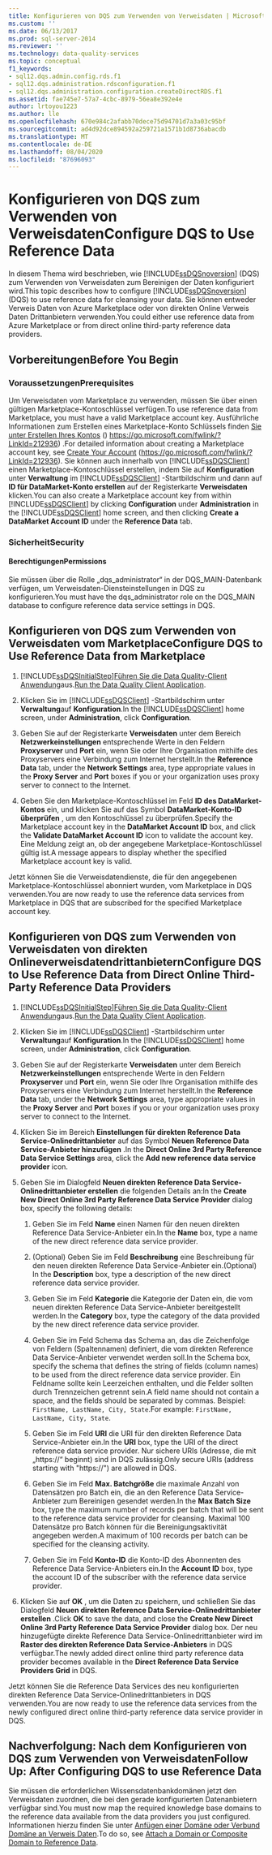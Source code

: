 ```yaml
---
title: Konfigurieren von DQS zum Verwenden von Verweisdaten | Microsoft-Dokumentation
ms.custom: ''
ms.date: 06/13/2017
ms.prod: sql-server-2014
ms.reviewer: ''
ms.technology: data-quality-services
ms.topic: conceptual
f1_keywords:
- sql12.dqs.admin.config.rds.f1
- sql12.dqs.administration.rdsconfiguration.f1
- sql12.dqs.administration.configuration.createDirectRDS.f1
ms.assetid: fae745e7-57a7-4cbc-8979-56ea8e392e4e
author: lrtoyou1223
ms.author: lle
ms.openlocfilehash: 670e984c2afabb70dece75d94701d7a3a03c95bf
ms.sourcegitcommit: ad4d92dce894592a259721a1571b1d8736abacdb
ms.translationtype: MT
ms.contentlocale: de-DE
ms.lasthandoff: 08/04/2020
ms.locfileid: "87696093"
---
```

# <a name="configure-dqs-to-use-reference-data"></a><span data-ttu-id="21554-102">Konfigurieren von DQS zum Verwenden von Verweisdaten</span><span class="sxs-lookup"><span data-stu-id="21554-102">Configure DQS to Use Reference Data</span></span>
  <span data-ttu-id="21554-103">In diesem Thema wird beschrieben, wie [!INCLUDE[ssDQSnoversion](../includes/ssdqsnoversion-md.md)] (DQS) zum Verwenden von Verweisdaten zum Bereinigen der Daten konfiguriert wird.</span><span class="sxs-lookup"><span data-stu-id="21554-103">This topic describes how to configure [!INCLUDE[ssDQSnoversion](../includes/ssdqsnoversion-md.md)] (DQS) to use reference data for cleansing your data.</span></span> <span data-ttu-id="21554-104">Sie können entweder Verweis Daten von Azure Marketplace oder von direkten Online Verweis Daten Drittanbietern verwenden.</span><span class="sxs-lookup"><span data-stu-id="21554-104">You could either use reference data from Azure Marketplace or from direct online third-party reference data providers.</span></span>  
  
## <a name="before-you-begin"></a><span data-ttu-id="21554-105">Vorbereitungen</span><span class="sxs-lookup"><span data-stu-id="21554-105">Before You Begin</span></span>  
  
###  <a name="prerequisites"></a><a name="Prerequisites"></a> <span data-ttu-id="21554-106">Voraussetzungen</span><span class="sxs-lookup"><span data-stu-id="21554-106">Prerequisites</span></span>  
 <span data-ttu-id="21554-107">Um Verweisdaten vom Marketplace zu verwenden, müssen Sie über einen gültigen Marketplace-Kontoschlüssel verfügen.</span><span class="sxs-lookup"><span data-stu-id="21554-107">To use reference data from Marketplace, you must have a valid Marketplace account key.</span></span> <span data-ttu-id="21554-108">Ausführliche Informationen zum Erstellen eines Marketplace-Konto Schlüssels finden [Sie unter Erstellen Ihres Kontos](https://go.microsoft.com/fwlink/?LinkId=212936) () https://go.microsoft.com/fwlink/?LinkId=212936) .</span><span class="sxs-lookup"><span data-stu-id="21554-108">For detailed information about creating a Marketplace account key, see [Create Your Account](https://go.microsoft.com/fwlink/?LinkId=212936) (https://go.microsoft.com/fwlink/?LinkId=212936).</span></span> <span data-ttu-id="21554-109">Sie können auch innerhalb von [!INCLUDE[ssDQSClient](../includes/ssdqsclient-md.md)] einen Marketplace-Kontoschlüssel erstellen, indem Sie auf **Konfiguration** unter **Verwaltung** im [!INCLUDE[ssDQSClient](../includes/ssdqsclient-md.md)] -Startbildschirm und dann auf **ID für DataMarket-Konto erstellen** auf der Registerkarte **Verweisdaten** klicken.</span><span class="sxs-lookup"><span data-stu-id="21554-109">You can also create a Marketplace account key from within [!INCLUDE[ssDQSClient](../includes/ssdqsclient-md.md)] by clicking **Configuration** under **Administration** in the [!INCLUDE[ssDQSClient](../includes/ssdqsclient-md.md)] home screen, and then clicking **Create a DataMarket Account ID** under the **Reference Data** tab.</span></span>  
  
###  <a name="security"></a><a name="Security"></a> <span data-ttu-id="21554-110">Sicherheit</span><span class="sxs-lookup"><span data-stu-id="21554-110">Security</span></span>  
  
####  <a name="permissions"></a><a name="Permissions"></a> <span data-ttu-id="21554-111">Berechtigungen</span><span class="sxs-lookup"><span data-stu-id="21554-111">Permissions</span></span>  
 <span data-ttu-id="21554-112">Sie müssen über die Rolle „dqs_administrator“ in der DQS_MAIN-Datenbank verfügen, um Verweisdaten-Diensteinstellungen in DQS zu konfigurieren.</span><span class="sxs-lookup"><span data-stu-id="21554-112">You must have the dqs_administrator role on the DQS_MAIN database to configure reference data service settings in DQS.</span></span>  
  
##  <a name="configure-dqs-to-use-reference-data-from-marketplace"></a><a name="Marketplace"></a> <span data-ttu-id="21554-113">Konfigurieren von DQS zum Verwenden von Verweisdaten vom Marketplace</span><span class="sxs-lookup"><span data-stu-id="21554-113">Configure DQS to Use Reference Data from Marketplace</span></span>  
  
1.  [!INCLUDE[ssDQSInitialStep](../includes/ssdqsinitialstep-md.md)]<span data-ttu-id="21554-114">[Führen Sie die Data Quality-Client Anwendung](../../2014/data-quality-services/run-the-data-quality-client-application.md)aus.</span><span class="sxs-lookup"><span data-stu-id="21554-114">[Run the Data Quality Client Application](../../2014/data-quality-services/run-the-data-quality-client-application.md).</span></span>  
  
2.  <span data-ttu-id="21554-115">Klicken Sie im [!INCLUDE[ssDQSClient](../includes/ssdqsclient-md.md)] -Startbildschirm unter **Verwaltung**auf **Konfiguration**.</span><span class="sxs-lookup"><span data-stu-id="21554-115">In the [!INCLUDE[ssDQSClient](../includes/ssdqsclient-md.md)] home screen, under **Administration**, click **Configuration**.</span></span>  
  
3.  <span data-ttu-id="21554-116">Geben Sie auf der Registerkarte **Verweisdaten** unter dem Bereich **Netzwerkeinstellungen** entsprechende Werte in den Feldern **Proxyserver** und **Port** ein, wenn Sie oder Ihre Organisation mithilfe des Proxyservers eine Verbindung zum Internet herstellt.</span><span class="sxs-lookup"><span data-stu-id="21554-116">In the **Reference Data** tab, under the **Network Settings** area, type appropriate values in the **Proxy Server** and **Port** boxes if you or your organization uses proxy server to connect to the Internet.</span></span>  
  
4.  <span data-ttu-id="21554-117">Geben Sie den Marketplace-Kontoschlüssel im Feld **ID des DataMarket-Kontos** ein, und klicken Sie auf das Symbol **DataMarket-Konto-ID überprüfen** , um den Kontoschlüssel zu überprüfen.</span><span class="sxs-lookup"><span data-stu-id="21554-117">Specify the Marketplace account key in the **DataMarket Account ID** box, and click the **Validate DataMarket Account ID** icon to validate the account key.</span></span> <span data-ttu-id="21554-118">Eine Meldung zeigt an, ob der angegebene Marketplace-Kontoschlüssel gültig ist.</span><span class="sxs-lookup"><span data-stu-id="21554-118">A message appears to display whether the specified Marketplace account key is valid.</span></span>  
  
 <span data-ttu-id="21554-119">Jetzt können Sie die Verweisdatendienste, die für den angegebenen Marketplace-Kontoschlüssel abonniert wurden, vom Marketplace in DQS verwenden.</span><span class="sxs-lookup"><span data-stu-id="21554-119">You are now ready to use the reference data services from Marketplace in DQS that are subscribed for the specified Marketplace account key.</span></span>  
  
##  <a name="configure-dqs-to-use-reference-data-from-direct-online-third-party-reference-data-providers"></a><a name="ThirdParty"></a> <span data-ttu-id="21554-120">Konfigurieren von DQS zum Verwenden von Verweisdaten von direkten Onlineverweisdatendrittanbietern</span><span class="sxs-lookup"><span data-stu-id="21554-120">Configure DQS to Use Reference Data from Direct Online Third-Party Reference Data Providers</span></span>  
  
1.  [!INCLUDE[ssDQSInitialStep](../includes/ssdqsinitialstep-md.md)]<span data-ttu-id="21554-121">[Führen Sie die Data Quality-Client Anwendung](../../2014/data-quality-services/run-the-data-quality-client-application.md)aus.</span><span class="sxs-lookup"><span data-stu-id="21554-121">[Run the Data Quality Client Application](../../2014/data-quality-services/run-the-data-quality-client-application.md).</span></span>  
  
2.  <span data-ttu-id="21554-122">Klicken Sie im [!INCLUDE[ssDQSClient](../includes/ssdqsclient-md.md)] -Startbildschirm unter **Verwaltung**auf **Konfiguration**.</span><span class="sxs-lookup"><span data-stu-id="21554-122">In the [!INCLUDE[ssDQSClient](../includes/ssdqsclient-md.md)] home screen, under **Administration**, click **Configuration**.</span></span>  
  
3.  <span data-ttu-id="21554-123">Geben Sie auf der Registerkarte **Verweisdaten** unter dem Bereich **Netzwerkeinstellungen** entsprechende Werte in den Feldern **Proxyserver** und **Port** ein, wenn Sie oder Ihre Organisation mithilfe des Proxyservers eine Verbindung zum Internet herstellt.</span><span class="sxs-lookup"><span data-stu-id="21554-123">In the **Reference Data** tab, under the **Network Settings** area, type appropriate values in the **Proxy Server** and **Port** boxes if you or your organization uses proxy server to connect to the Internet.</span></span>  
  
4.  <span data-ttu-id="21554-124">Klicken Sie im Bereich **Einstellungen für direkten Reference Data Service-Onlinedrittanbieter** auf das Symbol **Neuen Reference Data Service-Anbieter hinzufügen** .</span><span class="sxs-lookup"><span data-stu-id="21554-124">In the **Direct Online 3rd Party Reference Data Service Settings** area, click the **Add new reference data service provider** icon.</span></span>  
  
5.  <span data-ttu-id="21554-125">Geben Sie im Dialogfeld **Neuen direkten Reference Data Service-Onlinedrittanbieter erstellen** die folgenden Details an:</span><span class="sxs-lookup"><span data-stu-id="21554-125">In the **Create New Direct Online 3rd Party Reference Data Service Provider** dialog box, specify the following details:</span></span>  
  
    1.  <span data-ttu-id="21554-126">Geben Sie im Feld **Name** einen Namen für den neuen direkten Reference Data Service-Anbieter ein.</span><span class="sxs-lookup"><span data-stu-id="21554-126">In the **Name** box, type a name of the new direct reference data service provider.</span></span>  
  
    2.  <span data-ttu-id="21554-127">(Optional) Geben Sie im Feld **Beschreibung** eine Beschreibung für den neuen direkten Reference Data Service-Anbieter ein.</span><span class="sxs-lookup"><span data-stu-id="21554-127">(Optional) In the **Description** box, type a description of the new direct reference data service provider.</span></span>  
  
    3.  <span data-ttu-id="21554-128">Geben Sie im Feld **Kategorie** die Kategorie der Daten ein, die vom neuen direkten Reference Data Service-Anbieter bereitgestellt werden.</span><span class="sxs-lookup"><span data-stu-id="21554-128">In the **Category** box, type the category of the data provided by the new direct reference data service provider.</span></span>  
  
    4.  <span data-ttu-id="21554-129">Geben Sie im Feld Schema das Schema an, das die Zeichenfolge von Feldern (Spaltennamen) definiert, die vom direkten Reference Data Service-Anbieter verwendet werden soll.</span><span class="sxs-lookup"><span data-stu-id="21554-129">In the Schema box, specify the schema that defines the string of fields (column names) to be used from the direct reference data service provider.</span></span> <span data-ttu-id="21554-130">Ein Feldname sollte kein Leerzeichen enthalten, und die Felder sollten durch Trennzeichen getrennt sein.</span><span class="sxs-lookup"><span data-stu-id="21554-130">A field name should not contain a space, and the fields should be separated by commas.</span></span> <span data-ttu-id="21554-131">Beispiel: `FirstName, LastName, City, State`.</span><span class="sxs-lookup"><span data-stu-id="21554-131">For example: `FirstName, LastName, City, State`.</span></span>  
  
    5.  <span data-ttu-id="21554-132">Geben Sie im Feld **URI** die URI für den direkten Reference Data Service-Anbieter ein.</span><span class="sxs-lookup"><span data-stu-id="21554-132">In the **URI** box, type the URI of the direct reference data service provider.</span></span> <span data-ttu-id="21554-133">Nur sichere URIs (Adresse, die mit „https://“ beginnt) sind in DQS zulässig.</span><span class="sxs-lookup"><span data-stu-id="21554-133">Only secure URIs (address starting with "https://") are allowed in DQS.</span></span>  
  
    6.  <span data-ttu-id="21554-134">Geben Sie im Feld **Max. Batchgröße** die maximale Anzahl von Datensätzen pro Batch ein, die an den Reference Data Service-Anbieter zum Bereinigen gesendet werden.</span><span class="sxs-lookup"><span data-stu-id="21554-134">In the **Max Batch Size** box, type the maximum number of records per batch that will be sent to the reference data service provider for cleansing.</span></span> <span data-ttu-id="21554-135">Maximal 100 Datensätze pro Batch können für die Bereinigungsaktivität angegeben werden.</span><span class="sxs-lookup"><span data-stu-id="21554-135">A maximum of 100 records per batch can be specified for the cleansing activity.</span></span>  
  
    7.  <span data-ttu-id="21554-136">Geben Sie im Feld **Konto-ID** die Konto-ID des Abonnenten des Reference Data Service-Anbieters ein.</span><span class="sxs-lookup"><span data-stu-id="21554-136">In the **Account ID** box, type the account ID of the subscriber with the reference data service provider.</span></span>  
  
6.  <span data-ttu-id="21554-137">Klicken Sie auf **OK** , um die Daten zu speichern, und schließen Sie das Dialogfeld **Neuen direkten Reference Data Service-Onlinedrittanbieter erstellen** .</span><span class="sxs-lookup"><span data-stu-id="21554-137">Click **OK** to save the data, and close the **Create New Direct Online 3rd Party Reference Data Service Provider** dialog box.</span></span> <span data-ttu-id="21554-138">Der neu hinzugefügte direkte Reference Data Service-Onlinedrittanbieter wird im **Raster des direkten Reference Data Service-Anbieters** in DQS verfügbar.</span><span class="sxs-lookup"><span data-stu-id="21554-138">The newly added direct online third party reference data provider becomes available in the **Direct Reference Data Service Providers Grid** in DQS.</span></span>  
  
 <span data-ttu-id="21554-139">Jetzt können Sie die Reference Data Services des neu konfigurierten direkten Reference Data Service-Onlinedrittanbieters in DQS verwenden.</span><span class="sxs-lookup"><span data-stu-id="21554-139">You are now ready to use the reference data services from the newly configured direct online third-party reference data service provider in DQS.</span></span>  
  
##  <a name="follow-up-after-configuring-dqs-to-use-reference-data"></a><a name="FollowUp"></a> <span data-ttu-id="21554-140">Nachverfolgung: Nach dem Konfigurieren von DQS zum Verwenden von Verweisdaten</span><span class="sxs-lookup"><span data-stu-id="21554-140">Follow Up: After Configuring DQS to use Reference Data</span></span>  
 <span data-ttu-id="21554-141">Sie müssen die erforderlichen Wissensdatenbankdomänen jetzt den Verweisdaten zuordnen, die bei den gerade konfigurierten Datenanbietern verfügbar sind.</span><span class="sxs-lookup"><span data-stu-id="21554-141">You must now map the required knowledge base domains to the reference data available from the data providers you just configured.</span></span> <span data-ttu-id="21554-142">Informationen hierzu finden Sie unter [Anfügen einer Domäne oder Verbund Domäne an Verweis Daten](../../2014/data-quality-services/attach-a-domain-or-composite-domain-to-reference-data.md).</span><span class="sxs-lookup"><span data-stu-id="21554-142">To do so, see [Attach a Domain or Composite Domain to Reference Data](../../2014/data-quality-services/attach-a-domain-or-composite-domain-to-reference-data.md).</span></span>  
  
  
